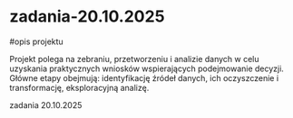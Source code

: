 # zadania-20.10.2025

#opis projektu

Projekt polega na zebraniu, przetworzeniu i analizie danych w celu uzyskania praktycznych
wniosków wspierających podejmowanie decyzji. Główne etapy obejmują: identyfikację źródeł
danych, ich oczyszczenie i transformację, eksploracyjną analizę.

zadania 20.10.2025